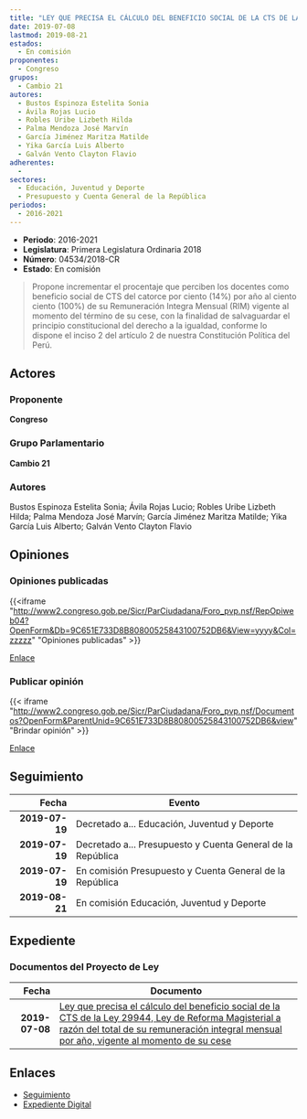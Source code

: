 ```yaml
---
title: "LEY QUE PRECISA EL CÁLCULO DEL BENEFICIO SOCIAL DE LA CTS DE LA LEY 29944, LEY DE REFORMA MAGISTERIAL A RAZON DEL TOTAL DE SU REMUNERACIÓN ÍNTEGRA MENSUAL POR AÑO, VIGENTE AL MOMENTO DE SU CESE"
date: 2019-07-08
lastmod: 2019-08-21
estados: 
  - En comisión
proponentes: 
  - Congreso
grupos: 
  - Cambio 21
autores: 
  - Bustos Espinoza Estelita Sonia
  - Ávila Rojas Lucio
  - Robles Uribe Lizbeth Hilda
  - Palma Mendoza José Marvín
  - García Jiménez Maritza Matilde
  - Yika García Luis Alberto
  - Galván Vento Clayton Flavio
adherentes: 
  - 
sectores: 
  - Educación, Juventud y Deporte
  - Presupuesto y Cuenta General de la República
periodos: 
  - 2016-2021
---
```


- **Periodo**: 2016-2021
- **Legislatura**: Primera Legislatura Ordinaria 2018
- **Número**: 04534/2018-CR
- **Estado**: En comisión

> Propone incrementar el procentaje que perciben los docentes como beneficio social de CTS del catorce por ciento (14%) por año al ciento ciento (100%) de su Remuneración Integra Mensual (RIM) vigente al momento del término de su cese, con la finalidad de salvaguardar el principio constitucional del derecho a la igualdad, conforme lo dispone el inciso 2 del artículo 2 de nuestra Constitución Política del Perú.


## Actores

### Proponente

**Congreso**

### Grupo Parlamentario

**Cambio 21**

### Autores

Bustos Espinoza Estelita Sonia; Ávila Rojas Lucio; Robles Uribe Lizbeth Hilda; Palma Mendoza José Marvín; García Jiménez Maritza Matilde; Yika García Luis Alberto; Galván Vento Clayton Flavio


## Opiniones

### Opiniones publicadas

{{<iframe "http://www2.congreso.gob.pe/Sicr/ParCiudadana/Foro_pvp.nsf/RepOpiweb04?OpenForm&Db=9C651E733D8B80800525843100752DB6&View=yyyy&Col=zzzzz" "Opiniones publicadas" >}}

[Enlace](http://www2.congreso.gob.pe/Sicr/ParCiudadana/Foro_pvp.nsf/RepOpiweb04?OpenForm&Db=9C651E733D8B80800525843100752DB6&View=yyyy&Col=zzzzz)
### Publicar opinión

{{< iframe "http://www2.congreso.gob.pe/Sicr/ParCiudadana/Foro_pvp.nsf/Documentos?OpenForm&ParentUnid=9C651E733D8B80800525843100752DB6&view" "Brindar opinión" >}}

[Enlace](http://www2.congreso.gob.pe/Sicr/ParCiudadana/Foro_pvp.nsf/Documentos?OpenForm&ParentUnid=9C651E733D8B80800525843100752DB6&view)

## Seguimiento

| Fecha | Evento |
|------:|--------|
| **2019-07-19** | Decretado a... Educación, Juventud y Deporte|
| **2019-07-19** | Decretado a... Presupuesto y Cuenta General de la República|
| **2019-07-19** | En comisión Presupuesto y Cuenta General de la República|
| **2019-08-21** | En comisión Educación, Juventud y Deporte|


## Expediente


### Documentos del Proyecto de Ley

| Fecha | Documento |
|------:|--------|
| **2019-07-08** | [Ley que precisa el cálculo del beneficio social de la CTS de la Ley 29944, Ley de Reforma Magisterial a razón del total de su remuneración integral mensual por año, vigente al momento de su cese](http://www.leyes.congreso.gob.pe/Documentos/2016_2021/Proyectos_de_Ley_y_de_Resoluciones_Legislativas/PL0453420190708..pdf) |

## Enlaces 

- [Seguimiento](http://www2.congreso.gob.pe/Sicr/TraDocEstProc/CLProLey2016.nsf/f7fff46988ca05b1052578e100829cc7/07c0258fa769da5f05258431007a422d?OpenDocument)
- [Expediente Digital](http://www2.congreso.gob.pe/Sicr/TraDocEstProc/CLProLey2016.nsf/f7fff46988ca05b1052578e100829cc7/07c0258fa769da5f05258431007a422d?OpenDocument&Click=05257FB7005EB655.eb71d0cf91d8294e05256cdf006b5706/$Body/0.1C6C)
